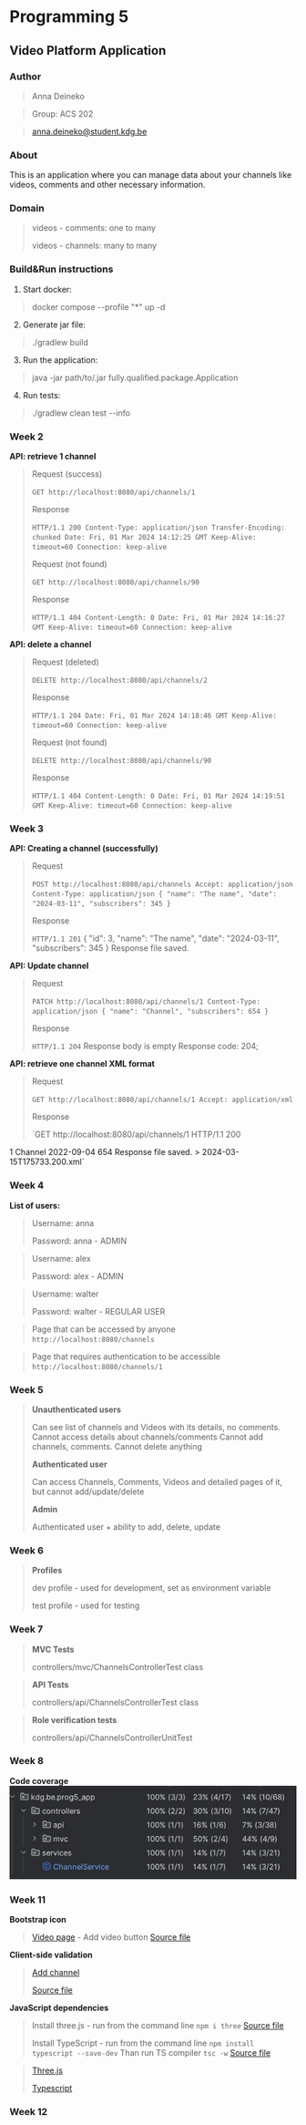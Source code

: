 # Programming 5

## Video Platform Application

### Author

> Anna Deineko

> Group: ACS 202

> anna.deineko@student.kdg.be

### About

This is an application where you can manage data about your channels like videos, comments and other necessary
information.

### Domain

> videos - comments: one to many
>
> videos - channels: many to many
>

### Build&Run instructions

1. Start docker:

> docker compose --profile "*" up -d

2. Generate jar file:

> ./gradlew build

3. Run the application:

> java -jar path/to/.jar fully.qualified.package.Application

4. Run tests:

> ./gradlew clean test --info

### Week 2

**API: retrieve 1 channel**
> Request (success)
>
>`GET http://localhost:8080/api/channels/1`
>
> Response
>
>`HTTP/1.1 200
Content-Type: application/json
Transfer-Encoding: chunked
Date: Fri, 01 Mar 2024 14:12:25 GMT
Keep-Alive: timeout=60
Connection: keep-alive`
>
> Request (not found)
>
> `GET http://localhost:8080/api/channels/90`
>
> Response
>
> `HTTP/1.1 404
Content-Length: 0
Date: Fri, 01 Mar 2024 14:16:27 GMT
Keep-Alive: timeout=60
Connection: keep-alive`
>
**API: delete a channel**
> Request (deleted)
>
>`DELETE http://localhost:8080/api/channels/2`
>
> Response
>
>`HTTP/1.1 204
Date: Fri, 01 Mar 2024 14:18:46 GMT
Keep-Alive: timeout=60
Connection: keep-alive`
>
> Request (not found)
>
> `DELETE http://localhost:8080/api/channels/90`
>
> Response
>
> `HTTP/1.1 404
Content-Length: 0
Date: Fri, 01 Mar 2024 14:19:51 GMT
Keep-Alive: timeout=60
Connection: keep-alive`
>

### Week 3

**API: Creating a channel (successfully)**
> Request
>
> `POST http://localhost:8080/api/channels
Accept: application/json
Content-Type: application/json
{
"name": "The name",
"date": "2024-03-11",
"subscribers": 345
}`
>
> Response
>
> `HTTP/1.1 201`
> {
"id": 3,
"name": "The name",
"date": "2024-03-11",
"subscribers": 345
> }
> Response file saved.
>
**API: Update channel**
> Request
>
>`PATCH http://localhost:8080/api/channels/1
Content-Type: application/json
{
"name": "Channel",
"subscribers": 654
}`
>
> Response
>
> `HTTP/1.1 204`
> Response body is empty Response code: 204;
>
>
**API: retrieve one channel XML format**
> Request
>
>`GET http://localhost:8080/api/channels/1
> Accept: application/xml`
>
> Response
>
> `GET http://localhost:8080/api/channels/1
HTTP/1.1 200
<ChannelDto>
<id>1</id>
<name>Channel</name>
<date>2022-09-04</date>
<subscribers>654</subscribers>
</ChannelDto>
Response file saved.
> 2024-03-15T175733.200.xml`

### Week 4

**List of users:**
> Username: anna
>
>Password: anna - ADMIN

> Username: alex
>
>Password: alex - ADMIN

> Username: walter
>
>Password: walter - REGULAR USER

> Page that can be accessed by anyone
> `http://localhost:8080/channels`

> Page that requires authentication to be accessible
> `http://localhost:8080/channels/1`

### Week 5

> **Unauthenticated users**
>
> Can see  list of channels and Videos with its details,
> no comments. Cannot access details about channels/comments
>Cannot add channels, comments. Cannot delete anything
> 
> **Authenticated user**
>
> Can access Channels, Comments, Videos and detailed pages of it, but cannot add/update/delete
>
> **Admin**
>
> Authenticated user + ability to add, delete, update

### Week 6

>
> **Profiles**
>
> dev profile - used for development, set as environment variable
>
> test profile - used for testing

### Week 7

> **MVC Tests**
>
> controllers/mvc/ChannelsControllerTest class

> **API Tests**
>
> controllers/api/ChannelsControllerTest class

> **Role verification tests**
>
> controllers/api/ChannelsControllerUnitTest
> 
### Week 8
**Code coverage**
![Screenshot](Screenshot.png)
### Week 11
**Bootstrap icon**
>[Video page](http://localhost:8080/videos) - Add video button
>[Source file](src/main/resources/templates/video/AddVideos.html)

**Client-side validation**
>[Add channel](http://localhost:8080/videos/add)
>
> [Source file](src/main/js/addChannel.js)

**JavaScript dependencies**
>Install three.js - run from the command line `npm i three`
>[Source file](src/main/js/main.js)
> 
> Install TypeScript - run from the command line `npm install typescript --save-dev`
>Than run TS compiler `tsc -w`
> [Source file](script/comments.ts)

>[Three.js](http://localhost:8080/)
> 
> [Typescript](http://localhost:8080/comments)

### Week 12